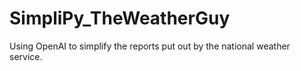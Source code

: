 # SimpliPy_TheWeatherGuy
Using OpenAI to simplify the reports put out by the national weather service. 
